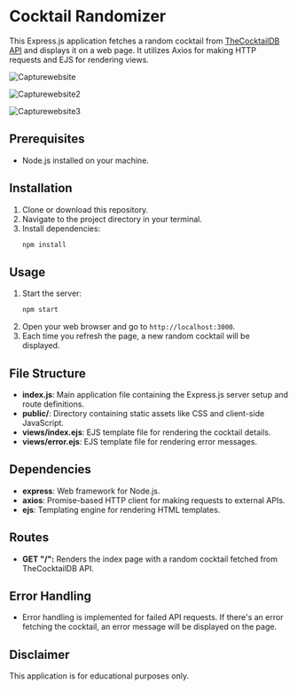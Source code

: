 # Cocktail Randomizer

This Express.js application fetches a random cocktail from [TheCocktailDB API](https://www.thecocktaildb.com/api.php) and displays it on a web page. It utilizes Axios for making HTTP requests and EJS for rendering views.

![Capturewebsite](https://github.com/user-attachments/assets/2b23132e-25dd-4e24-8d78-6d0d63db7821)

![Capturewebsite2](https://github.com/user-attachments/assets/669c9e28-f951-4731-8878-008ed55b1917)

![Capturewebsite3](https://github.com/user-attachments/assets/3d50ebce-f238-47c8-85f1-481847b61aca)



## Prerequisites
- Node.js installed on your machine.

## Installation
1. Clone or download this repository.
2. Navigate to the project directory in your terminal.
3. Install dependencies:
    ```bash
    npm install
    ```

## Usage
1. Start the server:
    ```bash
    npm start
    ```
2. Open your web browser and go to `http://localhost:3000`.
3. Each time you refresh the page, a new random cocktail will be displayed.

## File Structure
- **index.js**: Main application file containing the Express.js server setup and route definitions.
- **public/**: Directory containing static assets like CSS and client-side JavaScript.
- **views/index.ejs**: EJS template file for rendering the cocktail details.
- **views/error.ejs**: EJS template file for rendering error messages.

## Dependencies
- **express**: Web framework for Node.js.
- **axios**: Promise-based HTTP client for making requests to external APIs.
- **ejs**: Templating engine for rendering HTML templates.

## Routes
- **GET "/":** Renders the index page with a random cocktail fetched from TheCocktailDB API.

## Error Handling
- Error handling is implemented for failed API requests. If there's an error fetching the cocktail, an error message will be displayed on the page.

## Disclaimer
This application is for educational purposes only. 
```

